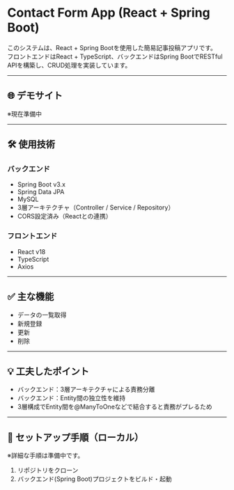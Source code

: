 # Contact Form App (React + Spring Boot)

このシステムは、React + Spring Bootを使用した簡易記事投稿アプリです。  
フロントエンドはReact + TypeScript、バックエンドはSpring BootでRESTful APIを構築し、CRUD処理を実装しています。

---

## 🌐 デモサイト
※現在準備中

---

## 🛠️ 使用技術
### バックエンド
- Spring Boot v3.x
- Spring Data JPA
- MySQL
- 3層アーキテクチャ（Controller / Service / Repository）
- CORS設定済み（Reactとの連携）

### フロントエンド
- React v18
- TypeScript
- Axios

---

## ✅ 主な機能
- データの一覧取得
- 新規登録
- 更新
- 削除

---

## 💡 工夫したポイント

- バックエンド：3層アーキテクチャによる責務分離
- バックエンド：Entity間の独立性を維持
- 3層構成でEntity間を@ManyToOneなどで結合すると責務がプレるため

---

<!-- スクリーンショットセクションは完成後に記載予定
## 📷 スクリーンショット
-->

<!-- システム構成図は完成後に記載予定
## 🖼️ システム構成図 (Mermaid)
-->

## 🚀 セットアップ手順（ローカル）
※詳細な手順は準備中です。
1. リポジトリをクローン
2. バックエンド(Spring Boot)プロジェクトをビルド・起動
